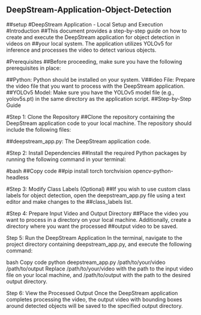 ## DeepStream-Application-Object-Detection

##setup 
#DeepStream Application - Local Setup and Execution
#Introduction
##This document provides a step-by-step guide on how to create and execute the DeepStream application for object detection in videos on ##your local system. The application utilizes YOLOv5 for inference and processes the video to detect various objects.

#Prerequisites
##Before proceeding, make sure you have the following prerequisites in place:

##Python: Python should be installed on your system.
V##ideo File: Prepare the video file that you want to process with the DeepStream application.
##YOLOv5 Model: Make sure you have the YOLOv5 model file (e.g., yolov5s.pt) in the same directory as the application script.
##Step-by-Step Guide

#Step 1: Clone the Repository
##Clone the repository containing the DeepStream application code to your local machine. The repository should include the following files:

##deepstream_app.py: The DeepStream application code.

#Step 2: Install Dependencies
##Install the required Python packages by running the following command in your terminal:

#bash
##Copy code
##pip install torch torchvision opencv-python-headless

#Step 3: Modify Class Labels (Optional)
##If you wish to use custom class labels for object detection, open the deepstream_app.py file using a text editor and make changes to the ##class_labels list.

#Step 4: Prepare Input Video and Output Directory
##Place the video you want to process in a directory on your local machine. Additionally, create a directory where you want the processed ##output video to be saved.

Step 5: Run the DeepStream Application
In the terminal, navigate to the project directory containing deepstream_app.py, and execute the following command:

bash
Copy code
python deepstream_app.py /path/to/your/video /path/to/output
Replace /path/to/your/video with the path to the input video file on your local machine, and /path/to/output with the path to the desired output directory.

Step 6: View the Processed Output
Once the DeepStream application completes processing the video, the output video with bounding boxes around detected objects will be saved to the specified output directory.
